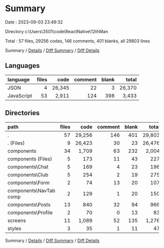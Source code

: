# Summary

Date : 2023-09-03 23:49:32

Directory c:\\Users\\3501\\code\\ReactNative\\12thMan

Total : 57 files,  29256 codes, 146 comments, 401 blanks, all 29803 lines

Summary / [Details](details.md) / [Diff Summary](diff.md) / [Diff Details](diff-details.md)

## Languages
| language | files | code | comment | blank | total |
| :--- | ---: | ---: | ---: | ---: | ---: |
| JSON | 4 | 26,345 | 22 | 3 | 26,370 |
| JavaScript | 53 | 2,911 | 124 | 398 | 3,433 |

## Directories
| path | files | code | comment | blank | total |
| :--- | ---: | ---: | ---: | ---: | ---: |
| . | 57 | 29,256 | 146 | 401 | 29,803 |
| . (Files) | 9 | 26,423 | 30 | 23 | 26,476 |
| components | 34 | 1,709 | 63 | 232 | 2,004 |
| components (Files) | 5 | 173 | 11 | 43 | 227 |
| components\\Chat | 5 | 169 | 4 | 23 | 196 |
| components\\Club | 5 | 254 | 2 | 19 | 275 |
| components\\Form | 2 | 74 | 13 | 20 | 107 |
| components\\NavTab comp | 2 | 129 | 1 | 20 | 150 |
| components\\Posts | 13 | 840 | 32 | 94 | 966 |
| components\\Profile | 2 | 70 | 0 | 13 | 83 |
| screens | 11 | 1,089 | 52 | 135 | 1,276 |
| styles | 3 | 35 | 1 | 11 | 47 |

Summary / [Details](details.md) / [Diff Summary](diff.md) / [Diff Details](diff-details.md)